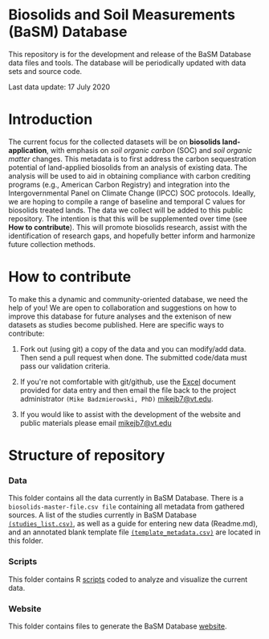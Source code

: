 # Biosolids and Soil Measurements (BaSM) Database

This repository is for the development and release of the BaSM Database data files and tools. The database will be periodically updated with data sets and source code.

Last data update: 17 July 2020

# Introduction


The current focus for the collected datasets will be on **biosolids land-application**, with emphasis on *soil organic carbon* (SOC) and *soil organic matter* changes. This metadata is to first address the carbon sequestration potential of land-applied biosolids from an analysis of existing data. The analysis will be used to aid in obtaining compliance with carbon crediting programs (e.g., American Carbon Registry) and integration into the Intergovernmental Panel on Climate Change (IPCC) SOC protocols. Ideally, we are hoping to compile a range of baseline and temporal C values for biosolids treated lands. The data we collect will be added to this public repository. The intention is that this will be supplemented over time (see **How to contribute**). This will promote biosolids research, assist with the identification of research gaps, and hopefully better inform and harmonize future collection methods.


# How to contribute


To make this a dynamic and community-oriented database, we need the help of you! We are open to collaboration and suggestions on how to improve this database for future analyses and the extenison of new datasets as studies become published. Here are specific ways to contribute:

1. Fork out (using git) a copy of the data and you can modify/add data. Then send a pull request when done. The submitted code/data must pass our validation criteria.

2. If you're not comfortable with git/github, use the [Excel](https://github.com/Biosolids-and-Soil-Measurement-Database/BaSM-Database/blob/master/data/metadata_contribution_template) document provided for data entry and then email the file back to the project administrator `(Mike Badzmierowski, PhD)` mikejb7@vt.edu.

3. If you would like to assist with the development of the website and public materials please email mikejb7@vt.edu

# Structure of repository

### Data

This folder contains all the data currently in BaSM Database. There is a `biosolids-master-file.csv file` containing all metadata from gathered sources. A list of the studies currently in BaSM Database [`(studies_list.csv)`](https://github.com/Biosolids-and-Soil-Measurement-Database/BaSM-Database/blob/master/data/studies_list), as well as a guide for entering new data (Readme.md), and an annotated blank template file [`(template_metadata.csv)`](https://github.com/Biosolids-and-Soil-Measurement-Database/BaSM-Database/blob/master/data/metadata_contribution_template) are located in this folder.

### Scripts

This folder contains R [scripts](https://github.com/Biosolids-and-Soil-Measurement-Database/BaSM-Database/tree/master/scripts) coded to analyze and visualize the current data.

### Website

This folder contains files to generate the BaSM Database [website](https://github.com/Biosolids-and-Soil-Measurement-Database/BaSM-Database/tree/master/website).
